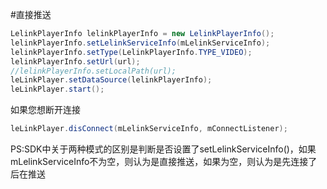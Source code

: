 #直接推送
```java
LelinkPlayerInfo lelinkPlayerInfo = new LelinkPlayerInfo();
lelinkPlayerInfo.setLelinkServiceInfo(mLelinkServiceInfo);
lelinkPlayerInfo.setType(LelinkPlayerInfo.TYPE_VIDEO);
lelinkPlayerInfo.setUrl(url);
//lelinkPlayerInfo.setLocalPath(url);
leLinkPlayer.setDataSource(lelinkPlayerInfo);
leLinkPlayer.start();
```

如果您想断开连接
```java
leLinkPlayer.disConnect(mLelinkServiceInfo, mConnectListener);
```




PS:SDK中关于两种模式的区别是判断是否设置了setLelinkServiceInfo()，如果mLelinkServiceInfo不为空，则认为是直接推送，如果为空，则认为是先连接了后在推送